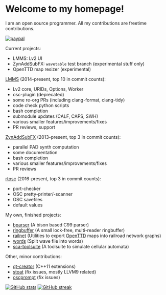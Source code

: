 # Welcome to my homepage!

I am an open source programmer. All my contributions are freetime contributions.

[![paypal](https://www.paypalobjects.com/en_US/i/btn/btn_donateCC_LG.gif)](https://www.paypal.com/donate/?hosted_button_id=8EYQWNL5Y4D8C)

Current projects:

* LMMS: Lv2 UI
* ZynAddSubFX: `wavetable` test branch (experimental stuff only)
* OpenTTD map resizer (experimental)

[LMMS](https://github.com/lmms/lmms) (2014-present, top 10 in commit counts):

* Lv2 core, URIDs, Options, Worker
* osc-plugin (deprecated)
* some re-org PRs (including clang-format, clang-tidy)
* code check python scripts
* bash completion
* submodule updates (CALF, CAPS, SWH)
* various smaller features/improvements/fixes
* PR reviews, support

[ZynAddSubFX](https://github.com/zynaddsubfx/zynaddsubfx) (2013-present, top 3 in commit counts):

* parallel PAD synth computation
* some documentation
* bash completion
* various smaller features/improvements/fixes
* PR reviews

[rtosc](https://github.com/fundamental/rtosc) (2016-present, top 3 in commit counts):

* port-checker
* OSC pretty-printer/-scanner
* OSC savefiles
* default values

My own, finished projects:

* [bparser](https://github.com/JohannesLorenz/bparser) (A bison based C99 parser)
* [ringbuffer](https://github.com/JohannesLorenz/ringbuffer) (A small lock-free, multi-reader ringbuffer)
* [railnet](https://github.com/JohannesLorenz/railnet) (Utilities to export [OpenTTD](https://www.openttd.org/) maps into railroad network graphs)
* [words](https://github.com/JohannesLorenz/words) (Split wave file into words)
* [sca-toolsuite](https://github.com/JohannesLorenz/sca-toolsuite) (A toolsuite to simulate cellular automata)

Other, minor contributions:

* [qt-creator](https://www.qt.io/product/development-tools) (C++11 extensions)
* [stoat](https://github.com/fundamental/stoat) (fix issues, mostly LLVM9 related)
* [oscprompt](https://github.com/fundamental/oscprompt) (fix issues)

[![GitHub stats](https://github-readme-stats.vercel.app/api?username=JohannesLorenz&include_all_commits=true&theme=blue-green)](https://github.com/anuraghazra/github-readme-stats)
[![GitHub streak](https://github-readme-streak-stats.herokuapp.com/?user=JohannesLorenz&theme=blue-green)](https://git.io/streak-stats)
